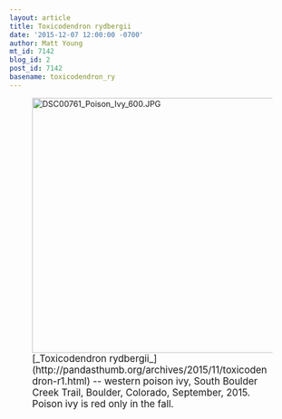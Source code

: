 ```yaml
---
layout: article
title: Toxicodendron rydbergii
date: '2015-12-07 12:00:00 -0700'
author: Matt Young
mt_id: 7142
blog_id: 2
post_id: 7142
basename: toxicodendron_ry
---
```

<figure>
<img src="{{ site.baseurl }}/uploads/2015/DSC00761_Poison_Ivy_600.JPG" alt="DSC00761_Poison_Ivy_600.JPG" width="600" height="450" />
<figcaption markdown="span">
<big>[_Toxicodendron rydbergii_](http://pandasthumb.org/archives/2015/11/toxicodendron-r1.html) -- western poison ivy, South Boulder Creek Trail, Boulder, Colorado, September, 2015. Poison ivy is red only in the fall.</big>

</figcaption>
</figure>
